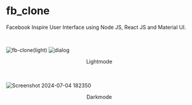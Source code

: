 # fb_clone

<p>
Facebook Inspire User Interface using Node JS, React JS and Material UI. </br>
</p>
<br>

![fb-clone(light)](https://github.com/vid-db/fb_clone/assets/153529283/fc0e63ee-a396-4515-a019-5a2c43f92430)
![dialog](https://github.com/vid-db/vid-db/assets/153529283/514361f1-4263-4b53-a45a-c69d6d3f5587)
<div align="center"> Lightmode </div>

<br>
<br>

![Screenshot 2024-07-04 182350](https://github.com/vid-db/fb_clone/assets/153529283/cbe8d3bf-a8d4-453e-8487-2498afe2b6b3)
<div align="center"> Darkmode </div>
